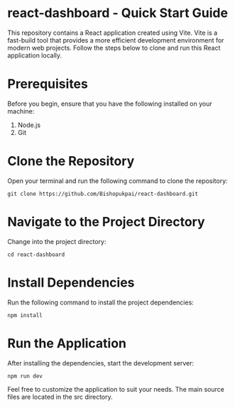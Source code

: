 # react-dashboard - Quick Start Guide

This repository contains a React application created using Vite. Vite is a fast-build tool that provides a more efficient development environment for modern web projects. 
Follow the steps below to clone and run this React application locally.

# Prerequisites

Before you begin, ensure that you have the following installed on your machine:

1. Node.js
2. Git

# Clone the Repository

Open your terminal and run the following command to clone the repository:
```
git clone https://github.com/Bishopukpai/react-dashboard.git
```
# Navigate to the Project Directory

Change into the project directory:
```
cd react-dashboard
```
# Install Dependencies

Run the following command to install the project dependencies:
```
npm install 
```
# Run the Application

After installing the dependencies, start the development server:
```
npm run dev
```
Feel free to customize the application to suit your needs. The main source files are located in the src directory.
